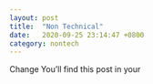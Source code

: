 ```yaml
---
layout: post
title:  "Non Technical"
date:   2020-09-25 23:14:47 +0800
category: nontech
---
```

Change
You’ll find this post in your 